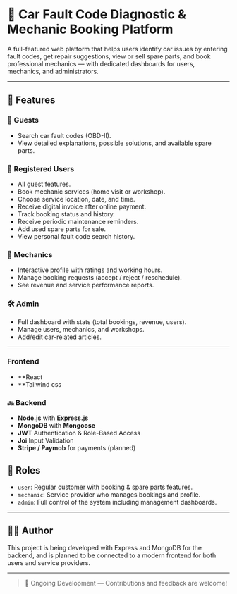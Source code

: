 # 🔧 Car Fault Code Diagnostic & Mechanic Booking Platform

A full-featured web platform that helps users identify car issues by entering fault codes, get repair suggestions, view or sell spare parts, and book professional mechanics — with dedicated dashboards for users, mechanics, and administrators.

---

## 🚀 Features

### 👥 Guests
- Search car fault codes (OBD-II).
- View detailed explanations, possible solutions, and available spare parts.

### 👤 Registered Users
- All guest features.
- Book mechanic services (home visit or workshop).
- Choose service location, date, and time.
- Receive digital invoice after online payment.
- Track booking status and history.
- Receive periodic maintenance reminders.
- Add used spare parts for sale.
- View personal fault code search history.

### 🔧 Mechanics
- Interactive profile with ratings and working hours.
- Manage booking requests (accept / reject / reschedule).
- See revenue and service performance reports.

### 🛠️ Admin
- Full dashboard with stats (total bookings, revenue, users).
- Manage users, mechanics, and workshops.
- Add/edit car-related articles.

---
### Frontend 
- **React
- **Tailwind css
### 🔙 Backend
- **Node.js** with **Express.js**
- **MongoDB** with **Mongoose**
- **JWT** Authentication & Role-Based Access
- **Joi** Input Validation
- **Stripe / Paymob** for payments (planned)

## 🔐 Roles

- `user`: Regular customer with booking & spare parts features.
- `mechanic`: Service provider who manages bookings and profile.
- `admin`: Full control of the system including management dashboards.

---

## 🧑‍💻 Author
This project is being developed with Express and MongoDB for the backend, and is planned to be connected to a modern frontend for both users and service providers.

---

> 🚧 Ongoing Development — Contributions and feedback are welcome!

